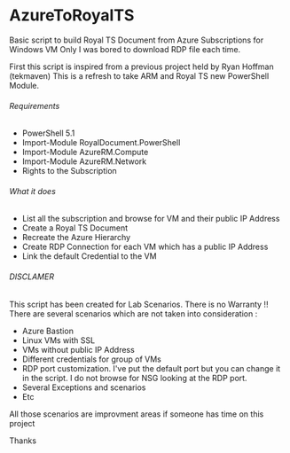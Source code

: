 # AzureToRoyalTS
Basic script to build Royal TS Document from Azure Subscriptions for Windows VM Only
I was bored to download RDP file each time.

First this script is inspired from a previous project held by Ryan Hoffman (tekmaven)
This is a refresh to take ARM and Royal TS new PowerShell Module.

###### Requirements #######
- PowerShell 5.1
- Import-Module RoyalDocument.PowerShell
- Import-Module AzureRM.Compute
- Import-Module AzureRM.Network
- Rights to the Subscription

###### What it does #######
- List all the subscription and browse for VM and their public IP Address
- Create a Royal TS Document
- Recreate the Azure Hierarchy
- Create RDP Connection for each VM which has a public IP Address
- Link the default Credential to the VM

###### DISCLAMER ##########
This script has been created for Lab Scenarios. There is no Warranty !!
There are several scenarios which are not taken into consideration :
- Azure Bastion
- Linux VMs with SSL
- VMs without public IP Address
- Different credentials for group of VMs
- RDP port customization. I've put the default port but you can change it in the script. I do not browse for NSG looking at the RDP port.
- Several Exceptions and scenarios 
- Etc

All those scenarios are improvment areas if someone has time on this project

Thanks
 
